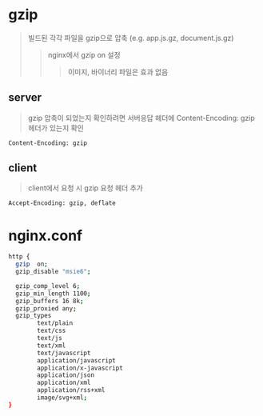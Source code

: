 # gzip

> 빌드된 각각 파일을 gzip으로 압축 (e.g. app.js.gz, document.js.gz)
>
> > nginx에서 gzip on 설정
> >
> > > 이미지, 바이너리 파일은 효과 없음

## server

> gzip 압축이 되었는지 확인하려면 서버응답 헤더에 Content-Encoding: gzip 헤더가 있는지 확인

```sh
Content-Encoding: gzip
```

## client

> client에서 요청 시 gzip 요청 헤더 추가

```sh
Accept-Encoding: gzip, deflate
```

# nginx.conf

```sh
http {
  gzip  on;
  gzip_disable "msie6";

  gzip_comp_level 6;
  gzip_min_length 1100;
  gzip_buffers 16 8k;
  gzip_proxied any;
  gzip_types
        text/plain
        text/css
        text/js
        text/xml
        text/javascript
        application/javascript
        application/x-javascript
        application/json
        application/xml
        application/rss+xml
        image/svg+xml;
}
```
